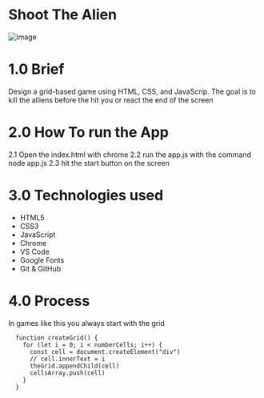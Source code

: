 # Shoot The Alien

![image](https://user-images.githubusercontent.com/43549151/130363680-bd3c7371-634c-4c15-b9df-e23a08c249e2.png)

# 1.0 Brief

Design a grid-based game using HTML, CSS, and JavaScrip. The goal is to kill the alliens before the hit you or react the end of the screen

# 2.0 How To run the App
  2.1 Open the index.html with chrome
  2.2 run the app.js with the command node app.js
  2.3 hit the start button on the screen
  
# 3.0 Technologies used

*  HTML5
*  CSS3
*  JavaScript
*  Chrome
*  VS Code
*  Google Fonts
*  Git & GitHub

# 4.0 Process
In games like this you always start with the grid


```
  function createGrid() {
    for (let i = 0; i < numberCells; i++) {
      const cell = document.createElement("div")
      // cell.innerText = i
      theGrid.appendChild(cell)
      cellsArray.push(cell)
    }
  }
